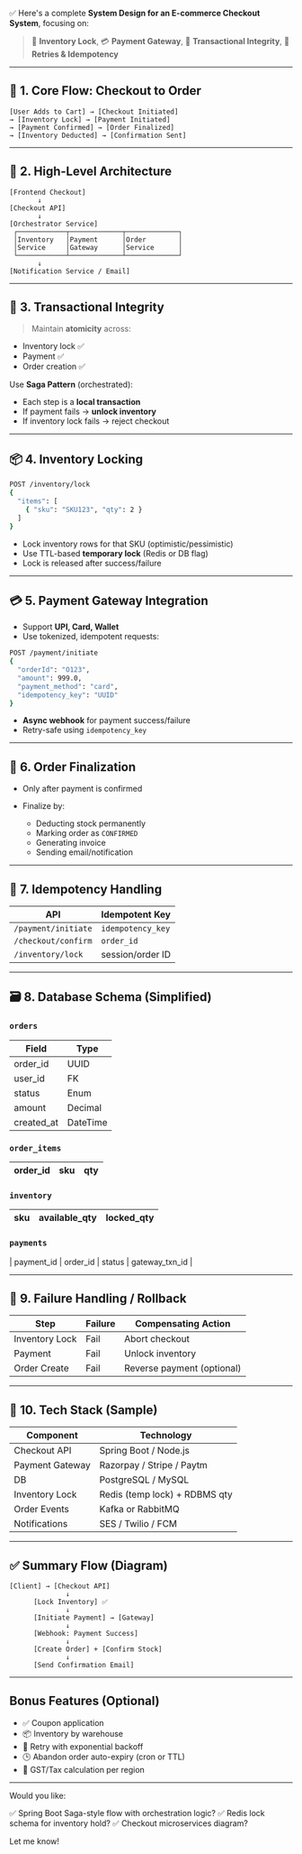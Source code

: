 ✅ Here's a complete **System Design for an E-commerce Checkout System**, focusing on:

> 🛒 **Inventory Lock**, 💳 **Payment Gateway**, 🔐 **Transactional Integrity**, 🔁 **Retries & Idempotency**

---

## 🧭 1. **Core Flow: Checkout to Order**

```
[User Adds to Cart] → [Checkout Initiated]  
→ [Inventory Lock] → [Payment Initiated]  
→ [Payment Confirmed] → [Order Finalized]  
→ [Inventory Deducted] → [Confirmation Sent]
```

---

## 🧱 2. **High-Level Architecture**

```
[Frontend Checkout]
       ↓
[Checkout API]
       ↓
[Orchestrator Service]
 ┌────────────┬─────────────┬─────────────┐
 │Inventory   │Payment      │Order        │
 │Service     │Gateway      │Service      │
 └────────────┴─────────────┴─────────────┘
       ↓
[Notification Service / Email]
```

---

## 🔐 3. **Transactional Integrity**

> Maintain **atomicity** across:

* Inventory lock ✅
* Payment ✅
* Order creation ✅

Use **Saga Pattern** (orchestrated):

* Each step is a **local transaction**
* If payment fails → **unlock inventory**
* If inventory lock fails → reject checkout

---

## 📦 4. **Inventory Locking**

```bash
POST /inventory/lock
{
  "items": [
    { "sku": "SKU123", "qty": 2 }
  ]
}
```

* Lock inventory rows for that SKU (optimistic/pessimistic)
* Use TTL-based **temporary lock** (Redis or DB flag)
* Lock is released after success/failure

---

## 💳 5. **Payment Gateway Integration**

* Support **UPI, Card, Wallet**
* Use tokenized, idempotent requests:

```bash
POST /payment/initiate
{
  "orderId": "O123",
  "amount": 999.0,
  "payment_method": "card",
  "idempotency_key": "UUID"
}
```

* **Async webhook** for payment success/failure
* Retry-safe using `idempotency_key`

---

## 🧾 6. **Order Finalization**

* Only after payment is confirmed
* Finalize by:

  * Deducting stock permanently
  * Marking order as `CONFIRMED`
  * Generating invoice
  * Sending email/notification

---

## 🔁 7. **Idempotency Handling**

| API                 | Idempotent Key    |
| ------------------- | ----------------- |
| `/payment/initiate` | `idempotency_key` |
| `/checkout/confirm` | `order_id`        |
| `/inventory/lock`   | session/order ID  |

---

## 🗃️ 8. **Database Schema (Simplified)**

### `orders`

| Field       | Type     |
| ----------- | -------- |
| order\_id   | UUID     |
| user\_id    | FK       |
| status      | Enum     |
| amount      | Decimal  |
| created\_at | DateTime |

### `order_items`

| order\_id | sku | qty |
| --------- | --- | --- |

### `inventory`

| sku | available\_qty | locked\_qty |
| --- | -------------- | ----------- |

### `payments`

\| payment\_id | order\_id | status | gateway\_txn\_id |

---

## 🔄 9. **Failure Handling / Rollback**

| Step           | Failure | Compensating Action        |
| -------------- | ------- | -------------------------- |
| Inventory Lock | Fail    | Abort checkout             |
| Payment        | Fail    | Unlock inventory           |
| Order Create   | Fail    | Reverse payment (optional) |

---

## 🧩 10. **Tech Stack (Sample)**

| Component       | Technology                    |
| --------------- | ----------------------------- |
| Checkout API    | Spring Boot / Node.js         |
| Payment Gateway | Razorpay / Stripe / Paytm     |
| DB              | PostgreSQL / MySQL            |
| Inventory Lock  | Redis (temp lock) + RDBMS qty |
| Order Events    | Kafka or RabbitMQ             |
| Notifications   | SES / Twilio / FCM            |

---

## ✅ Summary Flow (Diagram)

```
[Client] → [Checkout API]
              ↓
      [Lock Inventory] ✅
              ↓
      [Initiate Payment] → [Gateway]
              ↓
      [Webhook: Payment Success]
              ↓
      [Create Order] + [Confirm Stock]
              ↓
      [Send Confirmation Email]
```

---

## Bonus Features (Optional)

* ✅ Coupon application
* 📦 Inventory by warehouse
* 🔁 Retry with exponential backoff
* 🕒 Abandon order auto-expiry (cron or TTL)
* 🧾 GST/Tax calculation per region

---

Would you like:

✅ Spring Boot Saga-style flow with orchestration logic?
✅ Redis lock schema for inventory hold?
✅ Checkout microservices diagram?

Let me know!
